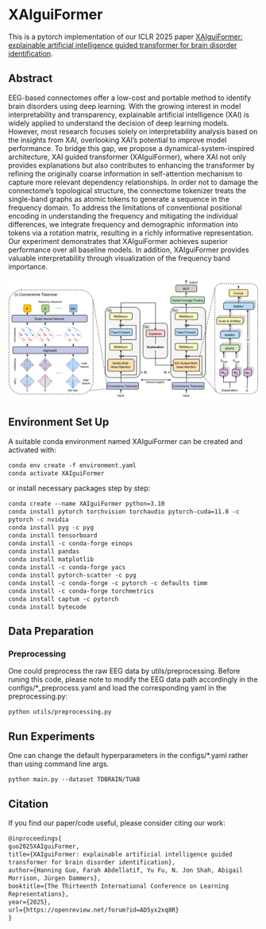 # XAIguiFormer
This is a pytorch implementation of our ICLR 2025 paper [XAIguiFormer: explainable artificial intelligence guided transformer for brain disorder identification](https://openreview.net/forum?id=AD5yx2xq8R).

## Abstract
EEG-based connectomes offer a low-cost and portable method to identify brain disorders using deep learning. With the growing interest in model interpretability and transparency, explainable artificial intelligence (XAI) is widely applied to understand the decision of deep learning models. However, most research focuses solely on interpretability analysis based on the insights from XAI, overlooking XAI’s potential to improve model performance. To bridge this gap, we propose a dynamical-system-inspired architecture, XAI guided transformer (XAIguiFormer), where XAI not only provides explanations but also contributes to enhancing the transformer by refining the originally coarse information in self-attention mechanism to capture more relevant dependency relationships. In order not to damage the connectome’s topological structure, the connectome tokenizer treats the single-band graphs as atomic tokens to generate a sequence in the frequency domain. To address the limitations of conventional positional encoding in understanding the frequency and mitigating the individual differences, we integrate frequency and demographic information into tokens via a rotation matrix, resulting in a richly informative representation. Our experiment demonstrates that XAIguiFormer achieves superior performance over all baseline models. In addition, XAIguiFormer provides valuable interpretability through visualization of the frequency band importance.

![XAIguiFormer](XAIguiFormer.png)

## Environment Set Up
A suitable conda environment named XAIguiFormer can be created and activated with:
```
conda env create -f environment.yaml
conda activate XAIguiFormer
```
or install necessary packages step by step:
```
conda create --name XAIguiFormer python=3.10
conda install pytorch torchvision torchaudio pytorch-cuda=11.8 -c pytorch -c nvidia
conda install pyg -c pyg
conda install tensorboard
conda install -c conda-forge einops
conda install pandas
conda install matplotlib
conda install -c conda-forge yacs
conda install pytorch-scatter -c pyg
conda install -c conda-forge -c pytorch -c defaults timm
conda install -c conda-forge torchmetrics
conda install captum -c pytorch
conda install bytecode
```

## Data Preparation
### Preprocessing
One could preprocess the raw EEG data by utils/preprocessing. Before runing this code, please note to modify the EEG data path accordingly in the configs/*_preprocess.yaml and load the corresponding yaml in the preprocessing.py:
```
python utils/preprocessing.py
```

## Run Experiments
One can change the default hyperparameters in the configs/*.yaml rather than using command line args.
```
python main.py --dataset TDBRAIN/TUAB
```

## Citation
If you find our paper/code useful, please consider citing our work:
```
@inproceedings{
guo2025XAIguiFormer,
title={XAIguiFormer: explainable artificial intelligence guided transformer for brain disorder identification},
author={Hanning Guo, Farah Abdellatif, Yu Fu, N. Jon Shah, Abigail Morrison, Jürgen Dammers},
booktitle={The Thirteenth International Conference on Learning Representations},
year={2025},
url={https://openreview.net/forum?id=AD5yx2xq8R}
}
```
